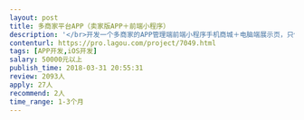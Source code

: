 ```yaml
---                
layout: post       
title: 多商家平台APP（卖家版APP＋前端小程序）           
description: '</br>开发一个多商家的APP管理端前端小程序手机商城＋电脑端展示页，只做一个ios版的管理端APP，不用做前端。类似洋码头扫货神器的模式，主要功能是从手机APP上传和管理产品，上传商品图片和短视频，还有一些促销功能：砍价、拼团、优惠惠、满减等～具体要求已有较详细文档～有意者可向我索取。</br>'     
contenturl: https://pro.lagou.com/project/7049.html      
tags: [APP开发,iOS开发]            
salary: 50000元以上          
publish_time: 2018-03-31 20:55:31         
review: 2093人                   
apply: 27人                   
recommend: 2人                   
time_range: 1-3个月              
---                 
```

